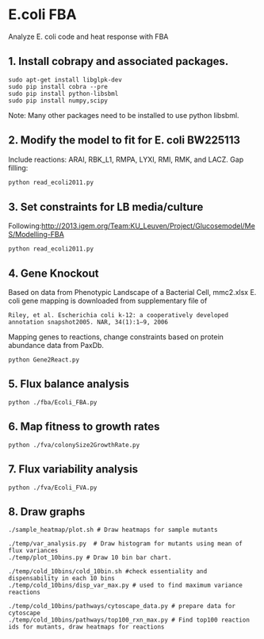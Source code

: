 # E.coli FBA

Analyze E. coli code and heat response with FBA

## 1. Install cobrapy and associated packages.
```shell
sudo apt-get install libglpk-dev
sudo pip install cobra --pre
sudo pip install python-libsbml
sudo pip install numpy,scipy
```
Note: Many other packages need to be installed to use python libsbml.

## 2. Modify the model to fit for E. coli BW225113
Include reactions: ARAI, RBK_L1, RMPA, LYXI, RMI, RMK, and LACZ.
Gap filling: 
```python
python read_ecoli2011.py
```

## 3. Set constraints for LB media/culture
Following:http://2013.igem.org/Team:KU_Leuven/Project/Glucosemodel/MeS/Modelling-FBA
```
python read_ecoli2011.py
```

## 4. Gene Knockout
Based on data from Phenotypic Landscape of a Bacterial Cell, mmc2.xlsx
E. coli gene mapping is downloaded from supplementary file of
```text
Riley, et al. Escherichia coli k-12: a cooperatively developed annotation snapshot2005. NAR, 34(1):1–9, 2006
```
Mapping genes to reactions, change constraints based on protein abundance data from PaxDb.
```shell
python Gene2React.py
```
## 5. Flux balance analysis
```shell
python ./fba/Ecoli_FBA.py
```

## 6. Map fitness to growth rates
```shell
python ./fva/colonySize2GrowthRate.py 
```

## 7. Flux variability analysis
```shell
python ./fva/Ecoli_FVA.py
```

## 8. Draw graphs
```shell
./sample_heatmap/plot.sh # Draw heatmaps for sample mutants

./temp/var_analysis.py  # Draw histogram for mutants using mean of flux variances
./temp/plot_10bins.py # Draw 10 bin bar chart.

./temp/cold_10bins/cold_10bin.sh #check essentiality and dispensability in each 10 bins
./temp/cold_10bins/disp_var_max.py # used to find maximum variance reactions

./temp/cold_10bins/pathways/cytoscape_data.py # prepare data for cytoscape
./temp/cold_10bins/pathways/top100_rxn_max.py # Find top100 reaction ids for mutants, draw heatmaps for reactions
```


